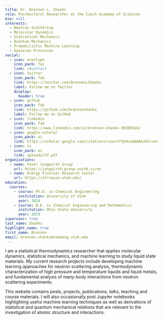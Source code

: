 ```yaml
---
title: Dr. Brennon L. Shanks
role: Postdoctoral Researcher at the Czech Academy of Sciences
bio: null
interests:
  - Neutron Scattering
  - Molecular Dynamics
  - Statistical Mechanics
  - Quantum Mechanics
  - Probabilistic Machine Learning
  - Gaussian Processes
social:
  - icon: envelope
    icon_pack: fas
    link: /#contact
  - icon: twitter
    icon_pack: fab
    link: https://twitter.com/BrennonLShanks
    label: Follow me on Twitter
    display:
      header: true
  - icon: github
    icon_pack: fab
    link: https://github.com/brennonshanks
    label: Follow me on GitHub
  - icon: linkedin
    icon_pack: fab
    link: https://www.linkedin.com/in/brennon-shanks-365601b4/
  - icon: google-scholar
    icon_pack: ai
    link: https://scholar.google.com/citations?user=fYp9LkAAAAAJ&hl=en
  - icon: cv
    icon_pack: ai
    link: uploads/CV.pdf
organizations:
  - name: Pavel Jungwirth Group
    url: https://jungwirth.group.uochb.cz/en
  - name: Energy Frontier Research Center
    url: https://efrcmuse.utah.edu/
education:
  courses:
    - course: Ph.D. in Chemical Engineering
      institution: University of Utah
      year: 2024
    - course: B.E. in Chemical Engineering and Mathematics
      institution: Ohio State University
      year: 2019
superuser: true
last_name: Shanks
highlight_name: true
first_name: Brennon
email: brennon.shanks@chemeng.utah.edu
---
```

I am a statistical thermodynamics researcher that applies molecular dynamics, statistical mechanics, and machine learning to study liquid state materials. My current research projects include developing machine learning approaches for neutron scattering analysis, thermodynamic characterization of high pressure and temperature liquids and liquid metals, and fundamental analysis of many-body interactions from neutron scattering experiments.

T﻿his website contains posts, projects, publications, talks, teaching and course materials. I will also occasionally post Jupyter notebooks highlighting useful machine learning techniques as well as derivations of statistical and quantum mechanical relations that are relevant to the investigation of atomic structure and interactions. 
